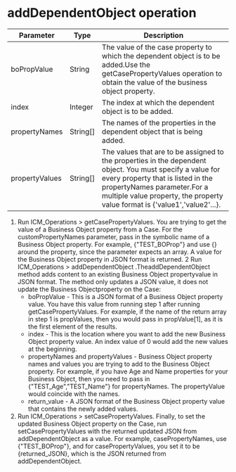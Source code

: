 # addDependentObject operation

| Parameter      | Type     | Description                                                                                                                                                                                                                                                 |
|----------------|----------|-------------------------------------------------------------------------------------------------------------------------------------------------------------------------------------------------------------------------------------------------------------|
| boPropValue    | String   | The value of the case property to which the dependent object is to be added.Use the getCasePropertyValues operation to obtain the value of the business object property.                                                                                    |
| index          | Integer  | The index at which the dependent object is to be added.                                                                                                                                                                                                     |
| propertyNames  | String[] | The names of the properties in the dependent object that is being added.                                                                                                                                                                                    |
| propertyValues | String[] | The values that are to be assigned to the properties in the dependent object. You must specify a value for every property that is listed in the propertyNames parameter.For a multiple value property, the property value format is {'value1','value2'...}. |

1. Run ICM\_Operations > getCasePropertyValues. You
are trying to get the value of a Business Object property from a Case. For the
customPropertyNames  parameter, pass in the symbolic name of a Business Object
property. For example, {"TEST\_BOProp"} and use {} around the
property, since the parameter expects an array.
A value for the Business Object property in
JSON format is returned.
2 Run ICM\_Operations > addDependentObject .TheaddDependentObject method adds content to an existing Business Object propertyvalue in JSON format. The method only updates a JSON value, it does not update the Business Objectproperty on the Case:
    - boPropValue - This is a JSON format of a Business Object property value.
You have this value from running step 1 after running getCasePropertyValues.
For example, if the name of the return array in step 1 is propValues, then you
would pass in propValue[1], as it is the first element of the results.
    - index - This is the location where you want to add the new Business Object
property value. An index value of 0 would add the new values at the beginning.
    - propertyNames and propertyValues - Business Object property names and
values you are trying to add to the Business Object property. For example, if you have Age and Name
properties for your Business Object, then you need to pass in
{"TEST\_Age","TEST\_Name"} for propertyNames. The
propertyValue would coincide with the names.
    - return\_value - A JSON format of the Business Object property value that
contains the newly added values.
3. Run ICM\_Operations > setCasePropertyValues. Finally,
to set the updated Business Object property on the Case, run
setCasePropertyValues with the returned updated JSON from
addDependentObject as a value. For example,
casePropertyNames, use {"TEST\_BOProp"}, and for
casePropertyValues, you set it to be {returned\_JSON}, which
is the JSON returned from addDependentObject.